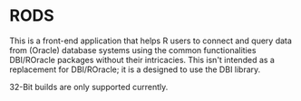 RODS
====

This is a front-end application that helps R users to connect and query data from (Oracle) database systems using the common functionalities DBI/ROracle packages without their intricacies. 
This isn't intended as a replacement for DBI/ROracle; it is a designed to use the DBI library.

32-Bit builds are only supported currently.